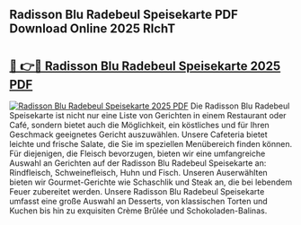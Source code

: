 ## Radisson Blu Radebeul Speisekarte PDF Download Online 2025 RlchT

# <h2><a href="http://gc6wh3i.nevu.top/?p=Radisson+Blu+Radebeul+Speisekarte">🔗 👉🔴 Radisson Blu Radebeul Speisekarte 2025 PDF</a></h2>

[![Radisson Blu Radebeul Speisekarte 2025 PDF](https://i.imgur.com/dBaPXMq.png)](http://gc6wh3i.nevu.top/?p=Radisson+Blu+Radebeul+Speisekarte)
Die Radisson Blu Radebeul Speisekarte ist nicht nur eine Liste von Gerichten in einem Restaurant oder Café, sondern bietet auch die Möglichkeit, ein köstliches und für Ihren Geschmack geeignetes Gericht auszuwählen. Unsere Cafeteria bietet leichte und frische Salate, die Sie im speziellen Menübereich finden können. Für diejenigen, die Fleisch bevorzugen, bieten wir eine umfangreiche Auswahl an Gerichten auf der Radisson Blu Radebeul Speisekarte an: Rindfleisch, Schweinefleisch, Huhn und Fisch. Unseren Auserwählten bieten wir Gourmet-Gerichte wie Schaschlik und Steak an, die bei lebendem Feuer zubereitet werden. Unsere Radisson Blu Radebeul Speisekarte umfasst eine große Auswahl an Desserts, von klassischen Torten und Kuchen bis hin zu exquisiten Crème Brûlée und Schokoladen-Balinas.
